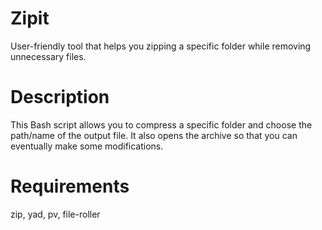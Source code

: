 # Zipit
User-friendly tool that helps you zipping a specific folder while removing unnecessary files.

# Description
This Bash script allows you to compress a specific folder and choose the path/name of the output file. It also opens the archive so that you can eventually make some modifications.

# Requirements
zip, yad, pv, file-roller
